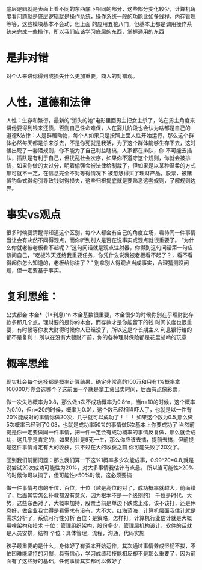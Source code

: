 底层逻辑就是表面上看不同的东西底下相同的部分，这些部分变化较少，计算机角度看问题就是底层逻辑就是操作系统，操作系统一般的功能比如多线程，内存管理等等，这些模块基本不会动，但上面
的应用五花八门，但基本上都是调用操作系统来完成一些操作，所以我们应该学习底层的东西，掌握通用的东西

# 是非对错
对个人来讲你得到或损失什么更加重要，商人的对错观。

# 人性，道德和法律
人性：生存和繁衍，最新的“消失的她”电影里面男主把女主杀了，站在男主角度来讲他要得到钱来还债，否则自己性命难保，人在婴儿阶段也会认为啥都是自己的
道德&法律：人是群居动物，每个人如果只是按照上面人性开始运行，那么这个群体必然每天都是杀来杀去，不是你死就是我活，为了这个群体能够生存下去，这时候出现了一套潜规则，你不能为了自己利益瞎搞，人家都在排队，你
不可能去插队，插队是有利于自己，但扰乱社会次序，如果你不遵守这个规则，你就会被排挤，如果你做的太过分，明着偷强会被法律给制裁了，但如果是以某种温柔的方式那可就不一定，在信息完全不对等得情况下
被忽悠得买了理财产品，股票，被赌博钓鱼式得勾引导致钱财得损失，这些归根揭底就是要熟悉这套规则，了解规则边界。

# 事实vs观点
很多时候要清醒得知道这个区别，每个人都会有自己的角度立场，看待同一件事情当让会有决然不同得观点，而你听到别人是否在说事实或观点就很重要了。
“为什么你就老被老板看不起呢？”这句问话就是观点注射器，你得到这句问话第一句应该问自己，“老板昨天还给我重要任务，你凭什么说我被老板看不起了？，看不看得起你怎么知道的，老板给你讲了？”
别拿别人得观点当成事实，合理猜测没问题，但一定要基于事实。

# 复利思维：
公式都会
本金*（1+利息)^n
本金基数很重要，本金很少的时候你别在乎理财比存款多那几个点，理财要的是你的本金，而存款才是你能留下的钱
时间长度也很重要，有时候等你发大财得时候你人已经没了，所以这是个长期主义
利息银行给的都不是复利！
所以在没有大额财产前，你的各种理财保险都是花里胡哨的玩意

# 概率思维
现实社会每个选择都是概率计算结果，确定非常高的100万和只有1%概率拿100000万你会选哪个？这前面一个就是拿工资出卖时间，后面有点像彩票，

做一次失败概率为0.8，那么做n次不成功概率为0.8^n，当n=10的时候，这个概率为0.10，但n=20的时候，概率为0.01，这个数已经相当吓人了，也就是以一件有20%能成对的事情你做20次，几乎就可以成功了！！！
如果这个数为0.5,那么做5次概率已经到了0.03，也就是成功率50%的事情做5次基本上你要成功了
当然前提是你一定要做同一件事情，把一件一定会有成功概率的事情反复做，那么就会成功，这几乎是肯定的，如果创业是9死一生，那么你应该去搞，提前去搞，但前提是这件事情肯定有大的收获，只不过在大的收获之前
你可能失败了20次了。

回到我们前面问题：那么我们算一下这%1概率多少次能成事，0.99^20=0.8,就是说尝试20次成功可能性为20%，对大多事情我估计有点悬。
所以当可能性>20%的时候你可以搞了，但可能性>50%时候，这必须要搞

做一件事情考虑的千位，百位，十位（越是高位的对了，成功概率就越大，前面错了，后面其实怎么补救都没有意义，因为根本不是一个级别的）
千位是时代，大势，这些东西对了，大概率加持，股票当前是单边下跌或上涨，该不该打，还是休息好，做企业我觉得是看需求有没有，大不大，红海蓝海，计算机层面我估计就是需求分析了，系统可行性分析
百位：是策略，怎样打，计算机行业估计就是大概用啥架构和技术
十位：管理组织架构，股份多少，管理层机构设计，软件的话就是人员安排，结构
个位：具体管理，流程，沟通，代码实施

孩子最重要的是什么，身体好了有资本开始运作，其次通过事情养成坚韧不拔，不怕困难能坚持的习惯，具有信心，学习成绩和技能相反却不是那么重要了，因为前面有了这些好的基础，任何事情其实都可以做好了
